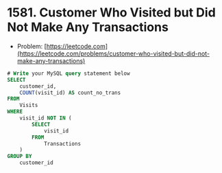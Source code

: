 # 1581. Customer Who Visited but Did Not Make Any Transactions

- Problem: [https://leetcode.com](https://leetcode.com/problems/customer-who-visited-but-did-not-make-any-transactions)

```sql
# Write your MySQL query statement below
SELECT
    customer_id,
    COUNT(visit_id) AS count_no_trans
FROM
    Visits
WHERE
    visit_id NOT IN (
        SELECT
            visit_id
        FROM
            Transactions
    )
GROUP BY
    customer_id
```